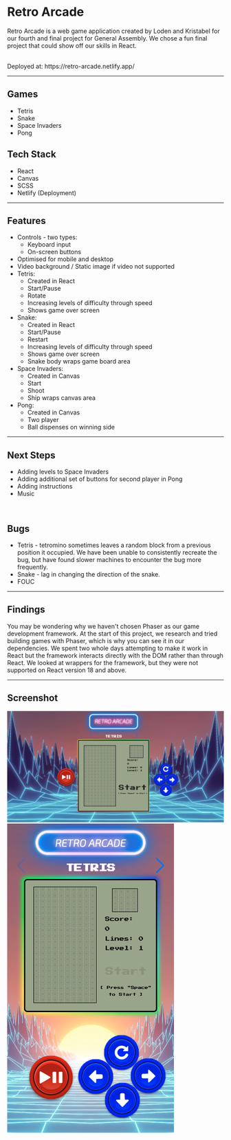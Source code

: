 # Retro Arcade

Retro Arcade is a web game application created by Loden and Kristabel for our fourth and final project for General Assembly. We chose a fun final project that could show off our skills in React.

<br> 
Deployed at: https://retro-arcade.netlify.app/

------------------
## Games
* Tetris
* Snake
* Space Invaders
* Pong

## Tech Stack
* React
* Canvas
* SCSS
* Netlify (Deployment)

-----------

## Features
* Controls - two types:
    * Keyboard input 
    * On-screen buttons
* Optimised for mobile and desktop
* Video background / Static image if video not supported
* Tetris: 
    * Created in React
    * Start/Pause
    * Rotate
    * Increasing levels of difficulty through speed
    * Shows game over screen
* Snake: 
    * Created in React
    * Start/Pause
    * Restart
    * Increasing levels of difficulty through speed
    * Shows game over screen
    * Snake body wraps game board area
* Space Invaders:
    * Created in Canvas
    * Start
    * Shoot
    * Ship wraps canvas area
* Pong:
    * Created in Canvas
    * Two player
    * Ball dispenses on winning side

------

## Next Steps
* Adding levels to Space Invaders
* Adding additional set of buttons for second player in Pong
* Adding instructions
* Music

<br>

## Bugs
* Tetris - tetromino sometimes leaves a random block from a previous position it occupied. We have been unable to consistently recreate the bug, but have found slower machines to encounter the bug more frequently.
* Snake - lag in changing the direction of the snake. 
* FOUC 

-----

## Findings
You may be wondering why we haven't chosen Phaser as our game development framework. At the start of this project, we research and tried building games with Phaser, which is why you can see it in our dependencies. We spent two whole days attempting to make it work in React but the framework interacts directly with the DOM rather than through React. 
We looked at wrappers for the framework, but they were not supported on React version 18 and above. 



--------
## Screenshot
![screenshot](/public/retro-arcade.png)
![screenshot-phone](/public/retro-arcade-phone.png)
